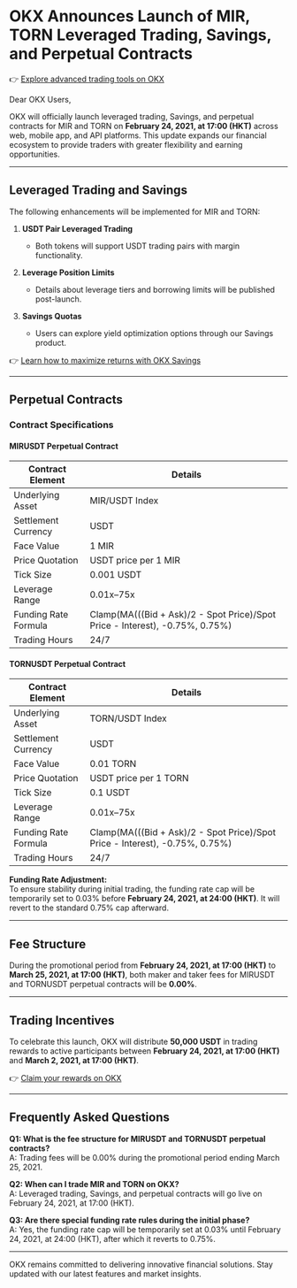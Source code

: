 # OKX Announces Launch of MIR, TORN Leveraged Trading, Savings, and Perpetual Contracts  

👉 [Explore advanced trading tools on OKX](https://bit.ly/okx-bonus)  

Dear OKX Users,  

OKX will officially launch leveraged trading, Savings, and perpetual contracts for MIR and TORN on **February 24, 2021, at 17:00 (HKT)** across web, mobile app, and API platforms. This update expands our financial ecosystem to provide traders with greater flexibility and earning opportunities.  

---

## Leveraged Trading and Savings  

The following enhancements will be implemented for MIR and TORN:  

1. **USDT Pair Leveraged Trading**  
   - Both tokens will support USDT trading pairs with margin functionality.  

2. **Leverage Position Limits**  
   - Details about leverage tiers and borrowing limits will be published post-launch.  

3. **Savings Quotas**  
   - Users can explore yield optimization options through our Savings product.  

👉 [Learn how to maximize returns with OKX Savings](https://bit.ly/okx-bonus)  

---

## Perpetual Contracts  

### Contract Specifications  

#### MIRUSDT Perpetual Contract  

| **Contract Element**       | **Details**                              |  
|----------------------------|------------------------------------------|  
| Underlying Asset           | MIR/USDT Index                           |  
| Settlement Currency        | USDT                                     |  
| Face Value                 | 1 MIR                                    |  
| Price Quotation            | USDT price per 1 MIR                     |  
| Tick Size                  | 0.001 USDT                               |  
| Leverage Range             | 0.01x–75x                                |  
| Funding Rate Formula       | Clamp(MA(((Bid + Ask)/2 - Spot Price)/Spot Price - Interest), -0.75%, 0.75%) |  
| Trading Hours              | 24/7                                     |  

#### TORNUSDT Perpetual Contract  

| **Contract Element**       | **Details**                              |  
|----------------------------|------------------------------------------|  
| Underlying Asset           | TORN/USDT Index                          |  
| Settlement Currency        | USDT                                     |  
| Face Value                 | 0.01 TORN                                |  
| Price Quotation            | USDT price per 1 TORN                    |  
| Tick Size                  | 0.1 USDT                                 |  
| Leverage Range             | 0.01x–75x                                |  
| Funding Rate Formula       | Clamp(MA(((Bid + Ask)/2 - Spot Price)/Spot Price - Interest), -0.75%, 0.75%) |  
| Trading Hours              | 24/7                                     |  

**Funding Rate Adjustment:**  
To ensure stability during initial trading, the funding rate cap will be temporarily set to 0.03% before **February 24, 2021, at 24:00 (HKT)**. It will revert to the standard 0.75% cap afterward.  

---

## Fee Structure  

During the promotional period from **February 24, 2021, at 17:00 (HKT)** to **March 25, 2021, at 17:00 (HKT)**, both maker and taker fees for MIRUSDT and TORNUSDT perpetual contracts will be **0.00%**.  

---

## Trading Incentives  

To celebrate this launch, OKX will distribute **50,000 USDT** in trading rewards to active participants between **February 24, 2021, at 17:00 (HKT)** and **March 2, 2021, at 17:00 (HKT)**.  

👉 [Claim your rewards on OKX](https://bit.ly/okx-bonus)  

---

## Frequently Asked Questions  

**Q1: What is the fee structure for MIRUSDT and TORNUSDT perpetual contracts?**  
A: Trading fees will be 0.00% during the promotional period ending March 25, 2021.  

**Q2: When can I trade MIR and TORN on OKX?**  
A: Leveraged trading, Savings, and perpetual contracts will go live on February 24, 2021, at 17:00 (HKT).  

**Q3: Are there special funding rate rules during the initial phase?**  
A: Yes, the funding rate cap will be temporarily set at 0.03% until February 24, 2021, at 24:00 (HKT), after which it reverts to 0.75%.  

---

OKX remains committed to delivering innovative financial solutions. Stay updated with our latest features and market insights.  
